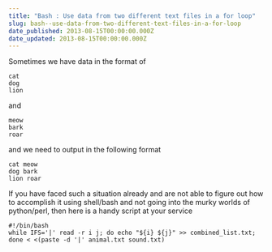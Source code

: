 ```yaml
---
title: "Bash : Use data from two different text files in a for loop"
slug: bash--use-data-from-two-different-text-files-in-a-for-loop
date_published: 2013-08-15T00:00:00.000Z
date_updated: 2013-08-15T00:00:00.000Z
---
```


Sometimes we have data in the format of

    cat
    dog
    lion
    

and

    meow
    bark
    roar
    

and we need to output in the following format

    cat meow
    dog bark
    lion roar
    

If you have faced such a situation already and are not able to figure out how to accomplish it using shell/bash and not going into the murky worlds of python/perl, then here is a handy script at your service

    #!/bin/bash
    while IFS='|' read -r i j; do echo "${i} ${j}" >> combined_list.txt; done < <(paste -d '|' animal.txt sound.txt)
    
